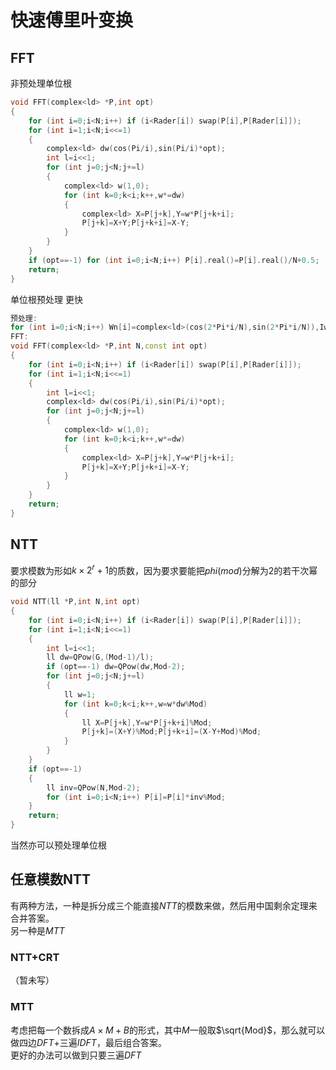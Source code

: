 # 快速傅里叶变换
## FFT
非预处理单位根
```cpp
void FFT(complex<ld> *P,int opt)
{
	for (int i=0;i<N;i++) if (i<Rader[i]) swap(P[i],P[Rader[i]]);
	for (int i=1;i<N;i<<=1)
	{
		complex<ld> dw(cos(Pi/i),sin(Pi/i)*opt);
		int l=i<<1;
		for (int j=0;j<N;j+=l)
		{
			complex<ld> w(1,0);
			for (int k=0;k<i;k++,w*=dw)
			{
				complex<ld> X=P[j+k],Y=w*P[j+k+i];
				P[j+k]=X+Y;P[j+k+i]=X-Y;
			}
		}
	}
	if (opt==-1) for (int i=0;i<N;i++) P[i].real()=P[i].real()/N+0.5;
	return;
}
```

单位根预处理 更快
```cpp
预处理:
for (int i=0;i<N;i++) Wn[i]=complex<ld>(cos(2*Pi*i/N),sin(2*Pi*i/N)),Iwn[i]=conj(Wn[i]);
FFT:
void FFT(complex<ld> *P,int N,const int opt)
{
	for (int i=0;i<N;i++) if (i<Rader[i]) swap(P[i],P[Rader[i]]);
	for (int i=1;i<N;i<<=1)
	{
		int l=i<<1;
		complex<ld> dw(cos(Pi/i),sin(Pi/i)*opt);
		for (int j=0;j<N;j+=l)
		{
			complex<ld> w(1,0);
			for (int k=0;k<i;k++,w*=dw)
			{
				complex<ld> X=P[j+k],Y=w*P[j+k+i];
				P[j+k]=X+Y;P[j+k+i]=X-Y;
			}
		}
	}
	return;
}
```
## NTT
要求模数为形如$k\times 2^r+1$的质数，因为要求要能把$phi(mod)$分解为$2$的若干次幂的部分

```cpp
void NTT(ll *P,int N,int opt)
{
	for (int i=0;i<N;i++) if (i<Rader[i]) swap(P[i],P[Rader[i]]);
	for (int i=1;i<N;i<<=1)
	{
		int l=i<<1;
		ll dw=QPow(G,(Mod-1)/l);
		if (opt==-1) dw=QPow(dw,Mod-2);
		for (int j=0;j<N;j+=l)
		{
			ll w=1;
			for (int k=0;k<i;k++,w=w*dw%Mod)
			{
				ll X=P[j+k],Y=w*P[j+k+i]%Mod;
				P[j+k]=(X+Y)%Mod;P[j+k+i]=(X-Y+Mod)%Mod;
			}
		}
	}
	if (opt==-1)
	{
		ll inv=QPow(N,Mod-2);
		for (int i=0;i<N;i++) P[i]=P[i]*inv%Mod;
	}
	return;
}
```
当然亦可以预处理单位根

## 任意模数NTT
有两种方法，一种是拆分成三个能直接$NTT$的模数来做，然后用中国剩余定理来合并答案。  
另一种是$MTT$
### NTT+CRT
（暂未写）
### MTT
考虑把每一个数拆成$A \times M+B$的形式，其中$M$一般取$\sqrt{Mod}$，那么就可以做四边$DFT$+三遍$IDFT$，最后组合答案。  
更好的办法可以做到只要三遍$DFT$
